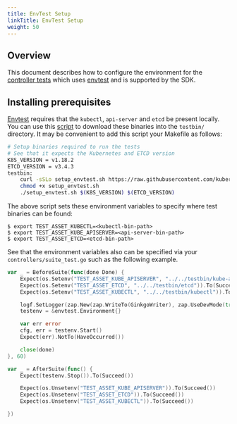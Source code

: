 ```yaml
---
title: EnvTest Setup
linkTitle: EnvTest Setup
weight: 50
---
```


## Overview 

This document describes how to configure the environment for the [controller tests][controller-test] which uses [envtest][envtest] and is supported by the SDK. 

## Installing prerequisites

[Envtest][envtest] requires that the `kubectl`, `api-server` and `etcd` be present locally. You can use this [script][script] to download these binaries into the `testbin/` directory. It may be convenient to add this script your Makefile as follows:

```sh
# Setup binaries required to run the tests
# See that it expects the Kubernetes and ETCD version
K8S_VERSION = v1.18.2
ETCD_VERSION = v3.4.3
testbin:
	curl -sSLo setup_envtest.sh https://raw.githubusercontent.com/kubernetes-sigs/kubebuilder/master/scripts/setup_envtest_bins.sh 
	chmod +x setup_envtest.sh
	./setup_envtest.sh $(K8S_VERSION) $(ETCD_VERSION)
```


The above script sets these environment variables to specify where test binaries can be found:

```shell
$ export TEST_ASSET_KUBECTL=<kubectl-bin-path>
$ export TEST_ASSET_KUBE_APISERVER=<api-server-bin-path>
$ export TEST_ASSET_ETCD=<etcd-bin-path>
``` 

See that the environment variables also can be specified via your `controllers/suite_test.go` such as the following example. 

```go 
var _ = BeforeSuite(func(done Done) {
	Expect(os.Setenv("TEST_ASSET_KUBE_APISERVER", "../../testbin/kube-apiserver")).To(Succeed())
	Expect(os.Setenv("TEST_ASSET_ETCD", "../../testbin/etcd")).To(Succeed())
	Expect(os.Setenv("TEST_ASSET_KUBECTL", "../../testbin/kubectl")).To(Succeed())

	logf.SetLogger(zap.New(zap.WriteTo(GinkgoWriter), zap.UseDevMode(true)))
	testenv = &envtest.Environment{}

	var err error
	cfg, err = testenv.Start()
	Expect(err).NotTo(HaveOccurred())

	close(done)
}, 60)

var _ = AfterSuite(func() {
	Expect(testenv.Stop()).To(Succeed())

	Expect(os.Unsetenv("TEST_ASSET_KUBE_APISERVER")).To(Succeed())
	Expect(os.Unsetenv("TEST_ASSET_ETCD")).To(Succeed())
	Expect(os.Unsetenv("TEST_ASSET_KUBECTL")).To(Succeed())

})
```
[envtest]: https://godoc.org/sigs.k8s.io/controller-runtime/pkg/envtest
[controller-test]: https://book.kubebuilder.io/reference/writing-tests.html
[script]: https://raw.githubusercontent.com/kubernetes-sigs/kubebuilder/master/scripts/setup_envtest_bins.sh